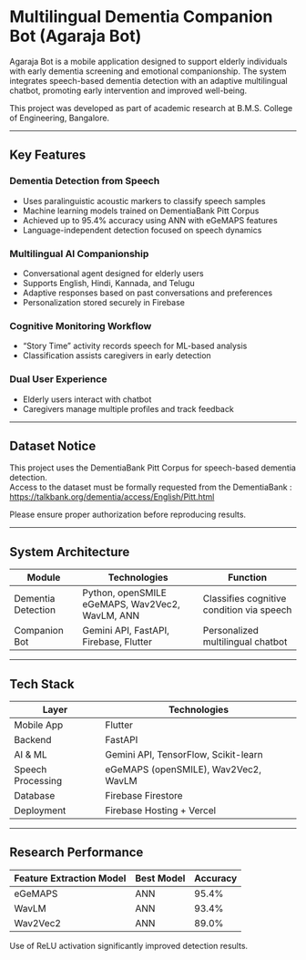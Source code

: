# Multilingual Dementia Companion Bot (Agaraja Bot)

Agaraja Bot is a mobile application designed to support elderly individuals with early dementia screening and emotional companionship. The system integrates speech-based dementia detection with an adaptive multilingual chatbot, promoting early intervention and improved well-being.

This project was developed as part of academic research at B.M.S. College of Engineering, Bangalore.

---

## Key Features

### Dementia Detection from Speech
- Uses paralinguistic acoustic markers to classify speech samples
- Machine learning models trained on DementiaBank Pitt Corpus
- Achieved up to 95.4% accuracy using ANN with eGeMAPS features
- Language-independent detection focused on speech dynamics

### Multilingual AI Companionship
- Conversational agent designed for elderly users
- Supports English, Hindi, Kannada, and Telugu
- Adaptive responses based on past conversations and preferences
- Personalization stored securely in Firebase

### Cognitive Monitoring Workflow
- “Story Time” activity records speech for ML-based analysis
- Classification assists caregivers in early detection

### Dual User Experience
- Elderly users interact with chatbot
- Caregivers manage multiple profiles and track feedback

---

## Dataset Notice

This project uses the DementiaBank Pitt Corpus for speech-based dementia detection.  
Access to the dataset must be formally requested from the DementiaBank :  
https://talkbank.org/dementia/access/English/Pitt.html

Please ensure proper authorization before reproducing results.

---

## System Architecture

| Module | Technologies | Function |
|--------|--------------|----------|
| Dementia Detection | Python, openSMILE eGeMAPS, Wav2Vec2, WavLM, ANN | Classifies cognitive condition via speech |
| Companion Bot | Gemini API, FastAPI, Firebase, Flutter | Personalized multilingual chatbot |

---

## Tech Stack

| Layer | Technologies |
|------|--------------|
| Mobile App | Flutter |
| Backend | FastAPI |
| AI & ML | Gemini API, TensorFlow, Scikit-learn |
| Speech Processing | eGeMAPS (openSMILE), Wav2Vec2, WavLM |
| Database | Firebase Firestore |
| Deployment | Firebase Hosting + Vercel |

---

## Research Performance

| Feature Extraction Model | Best Model | Accuracy |
|-------------------------|-----------|---------|
| eGeMAPS | ANN | 95.4% |
| WavLM | ANN | 93.4% |
| Wav2Vec2 | ANN | 89.0% |

Use of ReLU activation significantly improved detection results.

